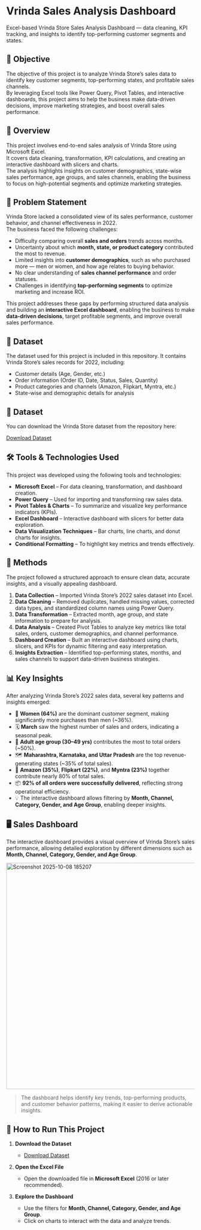 # Vrinda Sales Analysis Dashboard

Excel-based Vrinda Store Sales Analysis Dashboard — data cleaning, KPI tracking, and insights to identify top-performing customer segments and states.

## 🎯 Objective
The objective of this project is to analyze Vrinda Store’s sales data to identify key customer segments, top-performing states, and profitable sales channels.  
By leveraging Excel tools like Power Query, Pivot Tables, and interactive dashboards, this project aims to help the business make data-driven decisions, improve marketing strategies, and boost overall sales performance.

## 🔎 Overview
This project involves end-to-end sales analysis of Vrinda Store using Microsoft Excel.  
It covers data cleaning, transformation, KPI calculations, and creating an interactive dashboard with slicers and charts.  
The analysis highlights insights on customer demographics, state-wise sales performance, age groups, and sales channels, enabling the business to focus on high-potential segments and optimize marketing strategies.

## 🛑 Problem Statement
Vrinda Store lacked a consolidated view of its sales performance, customer behavior, and channel effectiveness in 2022.  
The business faced the following challenges:

- Difficulty comparing overall **sales and orders** trends across months.  
- Uncertainty about which **month, state, or product category** contributed the most to revenue.  
- Limited insights into **customer demographics**, such as who purchased more — men or women, and how age relates to buying behavior.  
- No clear understanding of **sales channel performance** and order statuses.  
- Challenges in identifying **top-performing segments** to optimize marketing and increase ROI.

This project addresses these gaps by performing structured data analysis and building an **interactive Excel dashboard**, enabling the business to make **data-driven decisions**, target profitable segments, and improve overall sales performance.

## 📁 Dataset

The dataset used for this project is included in this repository. It contains Vrinda Store’s sales records for 2022, including:

- Customer details (Age, Gender, etc.)  
- Order information (Order ID, Date, Status, Sales, Quantity)  
- Product categories and channels (Amazon, Flipkart, Myntra, etc.)  
- State-wise and demographic details for analysis
 
## 📁 Dataset

You can download the Vrinda Store dataset from the repository here:

[Download Dataset](https://github.com/kushprajapatimain/Vrinda-Sales-Analysis-Dashboard/raw/main/Vrinda%20Store%20Data%20Analysis(AutoRecovered)%20(2).zip)


## 🛠️ Tools & Technologies Used

This project was developed using the following tools and technologies:

- **Microsoft Excel** – For data cleaning, transformation, and dashboard creation.  
- **Power Query** – Used for importing and transforming raw sales data.  
- **Pivot Tables & Charts** – To summarize and visualize key performance indicators (KPIs).  
- **Excel Dashboard** – Interactive dashboard with slicers for better data exploration.  
- **Data Visualization Techniques** – Bar charts, line charts, and donut charts for insights.  
- **Conditional Formatting** – To highlight key metrics and trends effectively.

## 🧮 Methods

The project followed a structured approach to ensure clean data, accurate insights, and a visually appealing dashboard.

1. **Data Collection** – Imported Vrinda Store’s 2022 sales dataset into Excel.  
2. **Data Cleaning** – Removed duplicates, handled missing values, corrected data types, and standardized column names using Power Query.  
3. **Data Transformation** – Extracted month, age group, and state information to prepare for analysis.  
4. **Data Analysis** – Created Pivot Tables to analyze key metrics like total sales, orders, customer demographics, and channel performance.  
5. **Dashboard Creation** – Built an interactive dashboard using charts, slicers, and KPIs for dynamic filtering and easy interpretation.  
6. **Insights Extraction** – Identified top-performing states, months, and sales channels to support data-driven business strategies.

## 📊 Key Insights

After analyzing Vrinda Store’s 2022 sales data, several key patterns and insights emerged:

- 👩 **Women (64%)** are the dominant customer segment, making significantly more purchases than men (~36%).  
- 🗓️ **March** saw the highest number of sales and orders, indicating a seasonal peak.  
- 🛒 **Adult age group (30–49 yrs)** contributes the most to total orders (~50%).  
- 🗺️ **Maharashtra, Karnataka, and Uttar Pradesh** are the top revenue-generating states (~35% of total sales).  
- 🏬 **Amazon (35%)**, **Flipkart (22%)**, and **Myntra (23%)** together contribute nearly 80% of total sales.  
- 📦 **92% of all orders were successfully delivered**, reflecting strong operational efficiency.  
- 💡 The interactive dashboard allows filtering by **Month, Channel, Category, Gender, and Age Group**, enabling deeper insights.
  
## 🖥️ Sales Dashboard

The interactive dashboard provides a visual overview of Vrinda Store’s sales performance, allowing detailed exploration by different dimensions such as **Month, Channel, Category, Gender, and Age Group**.

<img width="1388" height="604" alt="Screenshot 2025-10-08 185207" src="https://github.com/user-attachments/assets/3967f797-d904-45b4-8e08-28b6539df686" />


> The dashboard helps identify key trends, top-performing products, and customer behavior patterns, making it easier to derive actionable insights.

## 🚀 How to Run This Project

1. **Download the Dataset**
   - [Download Dataset](https://github.com/kushprajapatimain/Vrinda-Sales-Analysis-Dashboard/raw/main/Vrinda%20Store%20Data%20Analysis(AutoRecovered)%20(2).zip)

2. **Open the Excel File**
   - Open the downloaded file in **Microsoft Excel** (2016 or later recommended).

3. **Explore the Dashboard**
   - Use the filters for **Month, Channel, Category, Gender, and Age Group**.
   - Click on charts to interact with the data and analyze trends.
